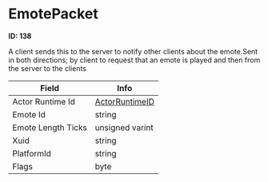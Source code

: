 # EmotePacket

**ID: 138**  

A client sends this to the server to notify other clients about the emote.Sent in both directions; by client to request that an emote is played and then from the server to the clients

<table><thead><tr><th>Field</th><th>Info</th></tr></thead><tbody>
<tr><td>Actor Runtime Id</td><td><a href="../types/ActorRuntimeID.md">ActorRuntimeID</a></td></tr>
<tr><td>Emote Id</td><td>string</td></tr>
<tr><td>Emote Length Ticks</td><td>unsigned varint</td></tr>
<tr><td>Xuid</td><td>string</td></tr>
<tr><td>PlatformId</td><td>string</td></tr>
<tr><td>Flags</td><td>byte</td></tr>
</tbody></table>